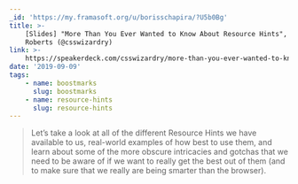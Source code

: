 ```yaml
---
_id: 'https://my.framasoft.org/u/borisschapira/?U5b0Bg'
title: >-
    [Slides] "More Than You Ever Wanted to Know About Resource Hints", Harry
    Roberts (@csswizardry)
link: >-
    https://speakerdeck.com/csswizardry/more-than-you-ever-wanted-to-know-about-resource-hints
date: '2019-09-09'
tags:
    - name: boostmarks
      slug: boostmarks
    - name: resource-hints
      slug: resource-hints
---
```


<div class="markdown"><blockquote>
<p>Let’s take a look at all of the different Resource Hints we have available to us, real-world examples of how best to use them, and learn about some of the more obscure intricacies and gotchas that we need to be aware of if we want to really get the best out of them (and to make sure that we really are being smarter than the browser).
</p>
</blockquote></div>
